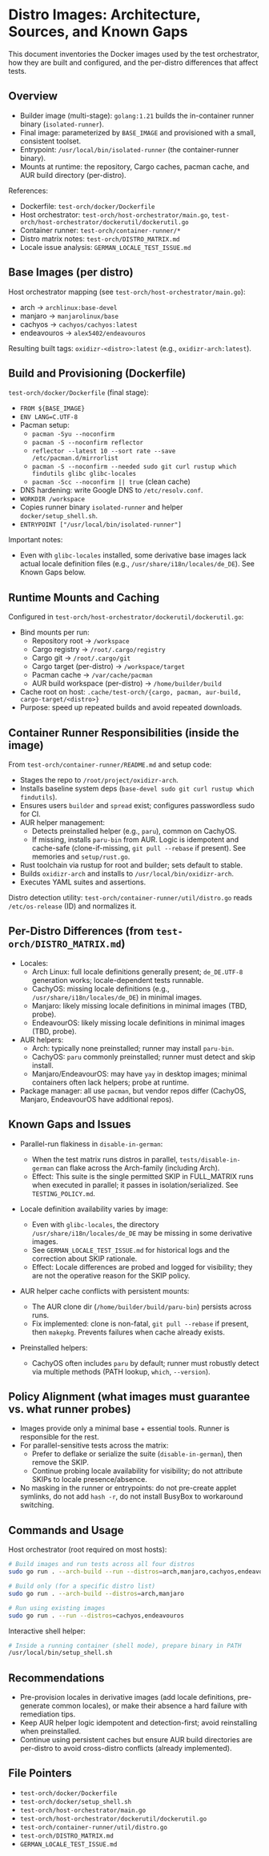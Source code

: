 # Distro Images: Architecture, Sources, and Known Gaps

This document inventories the Docker images used by the test orchestrator, how they are built and configured, and the per-distro differences that affect tests.

## Overview

- Builder image (multi-stage): `golang:1.21` builds the in-container runner binary (`isolated-runner`).
- Final image: parameterized by `BASE_IMAGE` and provisioned with a small, consistent toolset.
- Entrypoint: `/usr/local/bin/isolated-runner` (the container-runner binary).
- Mounts at runtime: the repository, Cargo caches, pacman cache, and AUR build directory (per-distro).

References:
- Dockerfile: `test-orch/docker/Dockerfile`
- Host orchestrator: `test-orch/host-orchestrator/main.go`, `test-orch/host-orchestrator/dockerutil/dockerutil.go`
- Container runner: `test-orch/container-runner/*`
- Distro matrix notes: `test-orch/DISTRO_MATRIX.md`
- Locale issue analysis: `GERMAN_LOCALE_TEST_ISSUE.md`

## Base Images (per distro)

Host orchestrator mapping (see `test-orch/host-orchestrator/main.go`):

- arch → `archlinux:base-devel`
- manjaro → `manjarolinux/base`
- cachyos → `cachyos/cachyos:latest`
- endeavouros → `alex5402/endeavouros`

Resulting built tags: `oxidizr-<distro>:latest` (e.g., `oxidizr-arch:latest`).

## Build and Provisioning (Dockerfile)

`test-orch/docker/Dockerfile` (final stage):
- `FROM ${BASE_IMAGE}`
- `ENV LANG=C.UTF-8`
- Pacman setup:
  - `pacman -Syu --noconfirm`
  - `pacman -S --noconfirm reflector`
  - `reflector --latest 10 --sort rate --save /etc/pacman.d/mirrorlist`
  - `pacman -S --noconfirm --needed sudo git curl rustup which findutils glibc glibc-locales`
  - `pacman -Scc --noconfirm || true` (clean cache)
- DNS hardening: write Google DNS to `/etc/resolv.conf`.
- `WORKDIR /workspace`
- Copies runner binary `isolated-runner` and helper `docker/setup_shell.sh`.
- `ENTRYPOINT ["/usr/local/bin/isolated-runner"]`

Important notes:
- Even with `glibc-locales` installed, some derivative base images lack actual locale definition files (e.g., `/usr/share/i18n/locales/de_DE`). See Known Gaps below.

## Runtime Mounts and Caching

Configured in `test-orch/host-orchestrator/dockerutil/dockerutil.go`:

- Bind mounts per run:
  - Repository root → `/workspace`
  - Cargo registry → `/root/.cargo/registry`
  - Cargo git → `/root/.cargo/git`
  - Cargo target (per-distro) → `/workspace/target`
  - Pacman cache → `/var/cache/pacman`
  - AUR build workspace (per-distro) → `/home/builder/build`
- Cache root on host: `.cache/test-orch/{cargo, pacman, aur-build, cargo-target/<distro>}`
- Purpose: speed up repeated builds and avoid repeated downloads.

## Container Runner Responsibilities (inside the image)

From `test-orch/container-runner/README.md` and setup code:

- Stages the repo to `/root/project/oxidizr-arch`.
- Installs baseline system deps (`base-devel sudo git curl rustup which findutils`).
- Ensures users `builder` and `spread` exist; configures passwordless sudo for CI.
- AUR helper management:
  - Detects preinstalled helper (e.g., `paru`), common on CachyOS.
  - If missing, installs `paru-bin` from AUR. Logic is idempotent and cache-safe (clone-if-missing, `git pull --rebase` if present). See memories and `setup/rust.go`.
- Rust toolchain via rustup for root and builder; sets default to stable.
- Builds `oxidizr-arch` and installs to `/usr/local/bin/oxidizr-arch`.
- Executes YAML suites and assertions.

Distro detection utility: `test-orch/container-runner/util/distro.go` reads `/etc/os-release` (ID) and normalizes it.

## Per-Distro Differences (from `test-orch/DISTRO_MATRIX.md`)

- Locales:
  - Arch Linux: full locale definitions generally present; `de_DE.UTF-8` generation works; locale-dependent tests runnable.
  - CachyOS: missing locale definitions (e.g., `/usr/share/i18n/locales/de_DE`) in minimal images.
  - Manjaro: likely missing locale definitions in minimal images (TBD, probe).
  - EndeavourOS: likely missing locale definitions in minimal images (TBD, probe).
- AUR helpers:
  - Arch: typically none preinstalled; runner may install `paru-bin`.
  - CachyOS: `paru` commonly preinstalled; runner must detect and skip install.
  - Manjaro/EndeavourOS: may have `yay` in desktop images; minimal containers often lack helpers; probe at runtime.
- Package manager: all use `pacman`, but vendor repos differ (CachyOS, Manjaro, EndeavourOS have additional repos).

## Known Gaps and Issues

- Parallel-run flakiness in `disable-in-german`:
  - When the test matrix runs distros in parallel, `tests/disable-in-german` can flake across the Arch-family (including Arch).
  - Effect: This suite is the single permitted SKIP in FULL_MATRIX runs when executed in parallel; it passes in isolation/serialized. See `TESTING_POLICY.md`.
  
- Locale definition availability varies by image:
  - Even with `glibc-locales`, the directory `/usr/share/i18n/locales/de_DE` may be missing in some derivative images.
  - See `GERMAN_LOCALE_TEST_ISSUE.md` for historical logs and the correction about SKIP rationale.
  - Effect: Locale differences are probed and logged for visibility; they are not the operative reason for the SKIP policy.
- AUR helper cache conflicts with persistent mounts:
  - The AUR clone dir (`/home/builder/build/paru-bin`) persists across runs.
  - Fix implemented: clone is non-fatal, `git pull --rebase` if present, then `makepkg`. Prevents failures when cache already exists.
- Preinstalled helpers:
  - CachyOS often includes `paru` by default; runner must robustly detect via multiple methods (PATH lookup, `which`, `--version`).

## Policy Alignment (what images must guarantee vs. what runner probes)

- Images provide only a minimal base + essential tools. Runner is responsible for the rest.
- For parallel-sensitive tests across the matrix:
  - Prefer to deflake or serialize the suite (`disable-in-german`), then remove the SKIP.
  - Continue probing locale availability for visibility; do not attribute SKIPs to locale presence/absence.
- No masking in the runner or entrypoints: do not pre-create applet symlinks, do not add `hash -r`, do not install BusyBox to workaround switching.

## Commands and Usage

Host orchestrator (root required on most hosts):

```bash
# Build images and run tests across all four distros
sudo go run . --arch-build --run --distros=arch,manjaro,cachyos,endeavouros -v

# Build only (for a specific distro list)
sudo go run . --arch-build --distros=arch,manjaro

# Run using existing images
sudo go run . --run --distros=cachyos,endeavouros
```

Interactive shell helper:

```bash
# Inside a running container (shell mode), prepare binary in PATH
/usr/local/bin/setup_shell.sh
```

## Recommendations

- Pre-provision locales in derivative images (add locale definitions, pre-generate common locales), or make their absence a hard failure with remediation tips.
- Keep AUR helper logic idempotent and detection-first; avoid reinstalling when preinstalled.
- Continue using persistent caches but ensure AUR build directories are per-distro to avoid cross-distro conflicts (already implemented).

## File Pointers

- `test-orch/docker/Dockerfile`
- `test-orch/docker/setup_shell.sh`
- `test-orch/host-orchestrator/main.go`
- `test-orch/host-orchestrator/dockerutil/dockerutil.go`
- `test-orch/container-runner/util/distro.go`
- `test-orch/DISTRO_MATRIX.md`
- `GERMAN_LOCALE_TEST_ISSUE.md`

